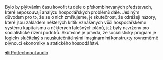 
Bylo by plýtváním času hovořit tu déle o překombinovaných představách, které neposouvají analýzu hospodářských problémů dále. Jediným důvodem pro to, že se o nich zmiňujeme, je skutečnost, že odrážejí názory, které jsou základem některých kritik vznášených vůči hospodářskému systému kapitalismu a některých falešných plánů, jež byly navrženy pro socialistické řízení podniků. Skutečně je pravda, že socialistický program je logicky slučitelný s neuskutečnitelnými imaginárními konstrukty rovnoměrně plynoucí ekonomiky a statického hospodářství.

[🔊 Poslechnout audio](/data/7-paragraphs/audio/chapter_50/para_003-Bylo-by-pltvnm-asu-hovoit-tu-dle-o-pekombin.mp3)

